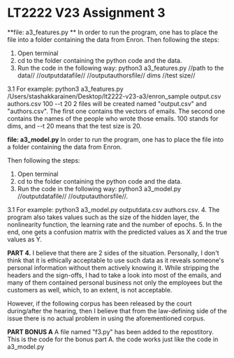 # LT2222 V23 Assignment 3

**file: a3_features.py **
In order to run the program, one has to place the file into a folder containing the data from Enron. 
Then following the steps: 
1. Open terminal
2. cd to the folder containing the python code and the data. 
3. Run the code in the following way: python3 a3_features.py //path to the data// //outputdatafile// //outputauthorsfile// dims //test size//

3.1 For example: python3 a3_features.py /Users/stashakkarainen/Desktop/lt2222-v23-a3/enron_sample output.csv authors.csv 100 --t 20
2 files will be created named "output.csv" and "authors.csv". The first one contains the vectors of emails. The second one contains the names of the people who wrote those emails. 100 stands for dims, and --t 20 means that the test size is 20. 


**file: a3_model.py**
In order to run the program, one has to place the file into a folder containing the data from Enron. 

Then following the steps: 
1. Open terminal
2. cd to the folder containing the python code and the data. 
3. Run the code in the following way: python3 a3_model.py //outputdatafile// //outputauthorsfile//. 

3.1 For example: python3 a3_model.py outputdata.csv authors.csv.
4. The program also takes values such as the size of the hidden layer, the nonlinearity function, the learning rate and the number of epochs. 
5. In the end, one gets a confusion matrix with the predicted values as X and the true values as Y. 




**PART 4.**
I believe that there are 2 sides of the situation. Personally, I don't think that it is ethically acceptable to use such data as it reveals someone's personal information without them actively knowing it. While stripping the headers and the sign-offs, I had to take a look into most of the emails, and many of them contained personal business not only the employees but the customers as well, which, to an extent, is not acceptable. 

However, if the following corpus has been released by the court during/after the hearing, then I believe that from the law-defining side of the issue there is no actual problem in using the aforementioned corpus.

**PART BONUS A**
A file named "f3.py" has been added to the repostitory. This is the code for the bonus part A. the code works just like the code in a3_model.py
